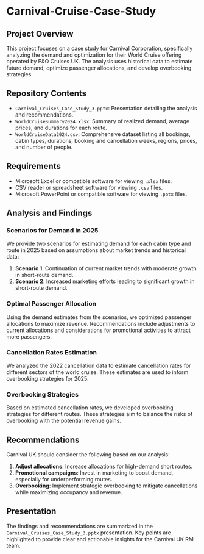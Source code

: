 # Carnival-Cruise-Case-Study

## Project Overview
This project focuses on a case study for Carnival Corporation, specifically analyzing the demand and optimization for their World Cruise offering operated by P&O Cruises UK. The analysis uses historical data to estimate future demand, optimize passenger allocations, and develop overbooking strategies. 

## Repository Contents
- `Carnival_Cruises_Case_Study_3.pptx`: Presentation detailing the analysis and recommendations.
- `WorldCruiseSummary2024.xlsx`: Summary of realized demand, average prices, and durations for each route.
- `WorldCruiseData2024.csv`: Comprehensive dataset listing all bookings, cabin types, durations, booking and cancellation weeks, regions, prices, and number of people.

## Requirements
- Microsoft Excel or compatible software for viewing `.xlsx` files.
- CSV reader or spreadsheet software for viewing `.csv` files.
- Microsoft PowerPoint or compatible software for viewing `.pptx` files.

## Analysis and Findings
### Scenarios for Demand in 2025
We provide two scenarios for estimating demand for each cabin type and route in 2025 based on assumptions about market trends and historical data:
1. **Scenario 1**: Continuation of current market trends with moderate growth in short-route demand.
2. **Scenario 2**: Increased marketing efforts leading to significant growth in short-route demand.

### Optimal Passenger Allocation
Using the demand estimates from the scenarios, we optimized passenger allocations to maximize revenue. Recommendations include adjustments to current allocations and considerations for promotional activities to attract more passengers.

### Cancellation Rates Estimation
We analyzed the 2022 cancellation data to estimate cancellation rates for different sectors of the world cruise. These estimates are used to inform overbooking strategies for 2025.

### Overbooking Strategies
Based on estimated cancellation rates, we developed overbooking strategies for different routes. These strategies aim to balance the risks of overbooking with the potential revenue gains.

## Recommendations
Carnival UK should consider the following based on our analysis:
1. **Adjust allocations**: Increase allocations for high-demand short routes.
2. **Promotional campaigns**: Invest in marketing to boost demand, especially for underperforming routes.
3. **Overbooking**: Implement strategic overbooking to mitigate cancellations while maximizing occupancy and revenue.

## Presentation
The findings and recommendations are summarized in the `Carnival_Cruises_Case_Study_3.pptx` presentation. Key points are highlighted to provide clear and actionable insights for the Carnival UK RM team.

